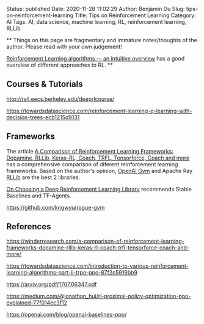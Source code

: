 Status: published
Date: 2020-11-28 11:02:29
Author: Benjamin Du
Slug: tips-on-reinforcement-learning
Title: Tips on Reinforcement Learning
Category: AI
Tags: AI, data science, machine learning, RL, reinforcement learning, RLLib

**
Things on this page are fragmentary and immature notes/thoughts of the author.
Please read with your own judgement!


[Reinforcement Learning algorithms — an intuitive overview](https://medium.com/@SmartLabAI/reinforcement-learning-algorithms-an-intuitive-overview-904e2dff5bbc)
has a good overview of different approaches to RL.
**
## Courses & Tutorials

http://rail.eecs.berkeley.edu/deeprlcourse/

https://towardsdatascience.com/reinforcement-learning-q-learning-with-decision-trees-ecb1215d9131

## Frameworks

The article 
[A Comparison of Reinforcement Learning Frameworks: Dopamine, RLLib, Keras-RL, Coach, TRFL, Tensorforce, Coach and more](https://winderresearch.com/a-comparison-of-reinforcement-learning-frameworks-dopamine-rllib-keras-rl-coach-trfl-tensorforce-coach-and-more/)
has a comprehensive comparison of diferent reinforcement learning frameworks. 
Based on the author's opinion,
[OpenAI Gym](https://github.com/openai/gym)
and 
Apache Ray 
[RLLib](https://github.com/ray-project/ray/tree/master/rllib)
are the best 2 libraries.

[On Choosing a Deep Reinforcement Learning Library](https://medium.com/data-from-the-trenches/choosing-a-deep-reinforcement-learning-library-890fb0307092)
recommends Stable Baselines and TF-Agents.

https://github.com/kngwyu/rogue-gym

## References

https://winderresearch.com/a-comparison-of-reinforcement-learning-frameworks-dopamine-rllib-keras-rl-coach-trfl-tensorforce-coach-and-more/

https://towardsdatascience.com/introduction-to-various-reinforcement-learning-algorithms-part-ii-trpo-ppo-87f2c5919bb9

https://arxiv.org/pdf/1707.06347.pdf

https://medium.com/@jonathan_hui/rl-proximal-policy-optimization-ppo-explained-77f014ec3f12

https://openai.com/blog/openai-baselines-ppo/
